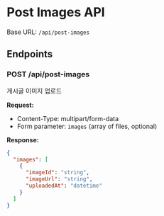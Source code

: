 # Post Images API

Base URL: `/api/post-images`

## Endpoints

### POST /api/post-images
게시글 이미지 업로드

**Request:**
- Content-Type: multipart/form-data
- Form parameter: `images` (array of files, optional)

**Response:**
```json
{
  "images": [
    {
      "imageId": "string",
      "imageUrl": "string",
      "uploadedAt": "datetime"
    }
  ]
}
```